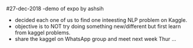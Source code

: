 

#27-dec-2018
-demo of expo by ashsih
- decided each one of us to find one inteesting NLP problem on Kaggle.
- objective is to NOT try doing something new/different but first learn from kaggel problems.
- share the kaggel on WhatsApp group and meet next week Thur ...

